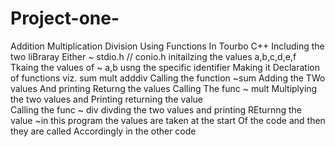 # Project-one-
Addition Multiplication Division Using Functions In Tourbo C++
 Including the two liBraray Either ~ stdio.h // conio.h
 initailzing the values a,b,c,d,e,f
 Tkaing the values of ~ a,b 
 usng the specific identifier Making it 
 Declaration of functions viz. sum mult adddiv 
 Calling the function ~sum 
 Adding the TWo values And printing 
 Returng the values 
 Calling The func ~ mult 
 Multiplying the two values and Printing
 returning the value  
 Calling the func ~ div 
 divding the two values and printing 
 REturnng the value 
~in this program the values are taken at the start Of the code and then they are called Accordingly in the other code 

